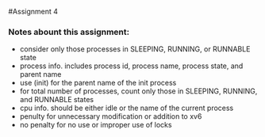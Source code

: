 #Assignment 4
<h3>Notes abount this assignment: </h3>
<ul>
  <li>consider only those processes in SLEEPING, RUNNING, or RUNNABLE state</li>
  <li>process info. includes process id, process name, process state, and parent name</li>
  <li>use (init) for the parent name of the init process</li>
  <li>for total number of processes, count only those in SLEEPING, RUNNING, and RUNNABLE states</li>
  <li>cpu info. should be either idle or the name of the current process</li>
  <li>penulty for unnecessary modification or addition to xv6</li>
  <li>no penalty for no use or improper use of locks</li>
</ul>
